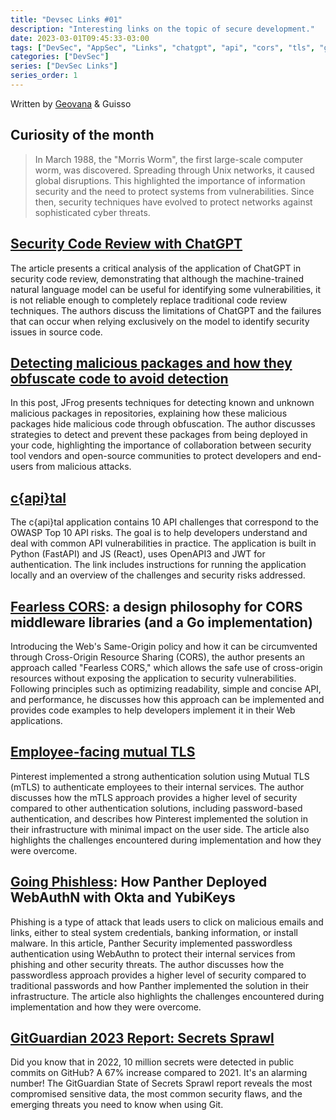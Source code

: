 ```yaml
---
title: "Devsec Links #01"
description: "Interesting links on the topic of secure development."
date: 2023-03-01T09:45:33-03:00
tags: ["DevSec", "AppSec", "Links", "chatgpt", "api", "cors", "tls", "git", "secrets"]
categories: ["DevSec"]
series: ["DevSec Links"]
series_order: 1
---
```


Written by [Geovana](https://www.linkedin.com/in/geovana-silva/) & Guisso

## Curiosity of the month 
  
> In March 1988, the "Morris Worm", the first large-scale computer worm, was discovered. Spreading through Unix networks, it caused global disruptions. This highlighted the importance of information security and the need to protect systems from vulnerabilities. Since then, security techniques have evolved to protect networks against sophisticated cyber threats.

## [Security Code Review with ChatGPT](https://research.nccgroup.com/2023/02/09/security-code-review-with-chatgpt/)

The article presents a critical analysis of the application of ChatGPT in security code review, demonstrating that although the machine-trained natural language model can be useful for identifying some vulnerabilities, it is not reliable enough to completely replace traditional code review techniques. The authors discuss the limitations of ChatGPT and the failures that can occur when relying exclusively on the model to identify security issues in source code.

## [Detecting malicious packages and how they obfuscate code to avoid detection](https://jfrog.com/blog/detecting-known-and-unknown-malicious-packages-and-how-they-obfuscate-their-malicious-code/)

In this post, JFrog presents techniques for detecting known and unknown malicious packages in repositories, explaining how these malicious packages hide malicious code through obfuscation. The author discusses strategies to detect and prevent these packages from being deployed in your code, highlighting the importance of collaboration between security tool vendors and open-source communities to protect developers and end-users from malicious attacks.

## [c{api}tal](https://github.com/Checkmarx/capital)

The c{api}tal application contains 10 API challenges that correspond to the OWASP Top 10 API risks. The goal is to help developers understand and deal with common API vulnerabilities in practice. The application is built in Python (FastAPI) and JS (React), uses OpenAPI3 and JWT for authentication. The link includes instructions for running the application locally and an overview of the challenges and security risks addressed.

## [Fearless CORS](https://jub0bs.com/posts/2023-02-08-fearless-cors/): a design philosophy for CORS middleware libraries (and a Go implementation)

Introducing the Web's Same-Origin policy and how it can be circumvented through Cross-Origin Resource Sharing (CORS), the author presents an approach called "Fearless CORS," which allows the safe use of cross-origin resources without exposing the application to security vulnerabilities. Following principles such as optimizing readability, simple and concise API, and performance, he discusses how this approach can be implemented and provides code examples to help developers implement it in their Web applications.

## [Employee-facing mutual TLS](https://medium.com/pinterest-engineering/employee-facing-mutual-tls-8643fe0cc0f9)

Pinterest implemented a strong authentication solution using Mutual TLS (mTLS) to authenticate employees to their internal services. The author discusses how the mTLS approach provides a higher level of security compared to other authentication solutions, including password-based authentication, and describes how Pinterest implemented the solution in their infrastructure with minimal impact on the user side. The article also highlights the challenges encountered during implementation and how they were overcome.

## [Going Phishless](https://panther.com/blog/going-phishless-how-panther-deployed-webauthn/): How Panther Deployed WebAuthN with Okta and YubiKeys

Phishing is a type of attack that leads users to click on malicious emails and links, either to steal system credentials, banking information, or install malware. In this article, Panther Security implemented passwordless authentication using WebAuthn to protect their internal services from phishing and other security threats. The author discusses how the passwordless approach provides a higher level of security compared to traditional passwords and how Panther implemented the solution in their infrastructure. The article also highlights the challenges encountered during implementation and how they were overcome.

## [GitGuardian 2023 Report: Secrets Sprawl](https://www.gitguardian.com/state-of-secrets-sprawl-report-2023)
Did you know that in 2022, 10 million secrets were detected in public commits on GitHub? A 67% increase compared to 2021. It's an alarming number! The GitGuardian State of Secrets Sprawl report reveals the most compromised sensitive data, the most common security flaws, and the emerging threats you need to know when using Git.

